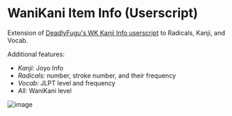 # WaniKani Item Info (Userscript)
Extension of [DeadlyFugu's WK Kanji Info userscript](https://community.wanikani.com/t/userscript-wanikani-more-kanji-info-jlpt-and-pinyin-oh-my/22830) to Radicals, Kanji, and Vocab.

Additional features:

- *Kanji:* Joyo Info
- *Radicals:* number, stroke number, and their frequency
- *Vocab:* JLPT level and frequency
- *All:* WaniKani level

![image](https://user-images.githubusercontent.com/80643194/181359834-a06fcadf-3541-4499-b7ad-9cbd9823511e.png)
